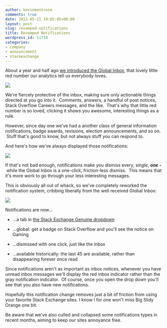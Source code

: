 ```yaml
---
author: kevinmontrose
comments: true
date: 2012-05-21 19:05:05+00:00
layout: post
slug: revamped-notifications
title: Revamped Notifications
wordpress_id: 11718
categories:
- company
- announcement
- stackexchange
---
```


About a year and half ago [we introduced the Global Inbox](http://blog.stackoverflow.com/2010/09/new-global-inbox/), that lovely little red number our analytics tell us everybody loves.

[![](/blog/images/2012-05-21-revamped-notifications/inbox.png)](http://blog.stackoverflow.com/2012/05/revamped-notifications/inbox/)





We're fiercely protective of the inbox, making sure only actionable things directed at you go into it.  Comments, answers, a handful of post notices, Stack Overflow Careers messages, and the like.  That's why that little red number is so loved, clicking it shows you awesome, interesting things as a rule.

However, since day one we've had a another class of general information notifications, badge awards, revisions, election announcements, and so on.  Stuff that's good to know, but not always stuff you can respond to.

And here's how we've always displayed those notifications:

[![](/blog/images/2012-05-21-revamped-notifications/Big-Orange1.png)](http://blog.stackoverflow.com/2012/05/revamped-notifications/big-orange-2/)







If that's not bad enough, notifications make you dismiss every, _single_, **_one -_** while the Global Inbox is a one-click, friction-less dismiss.  This means that it's more work to go through your less interesting messages.

This is obviously all out of whack, so we've completely reworked the notification system, cribbing liberally from the well received Global Inbox:

[![](/blog/images/2012-05-21-revamped-notifications/clicky.png)](http://blog.stackoverflow.com/2012/05/revamped-notifications/clicky/)















Notifications are now...



	
  * ...a tab in [the Stack Exchange Genuine dropdown](http://blog.stackoverflow.com/2010/09/new-global-inbox/)

	
  * ...global: get a badge on Stack Overflow and you'll see the notice on Gaming

	
  * ...dismissed with one click, just like the inbox

	
  * ...available historically: the last 45 are available, rather than disappearing forever once read


Since notifications aren't as important as inbox notices, whenever you have unread inbox messages we'll display the red inbox indicator rather than the gray notification indicator.  Of course, once you open the drop down you'll see that you also have new notifications.

Hopefully this notification change removes just a bit of friction from using your favorite Stack Exchange sites. I know I for one won't miss Big Slidy Orange one bit.

Be aware that we've also culled and collapsed some notifications types in recent months, aiming to keep our sites annoyance free.
